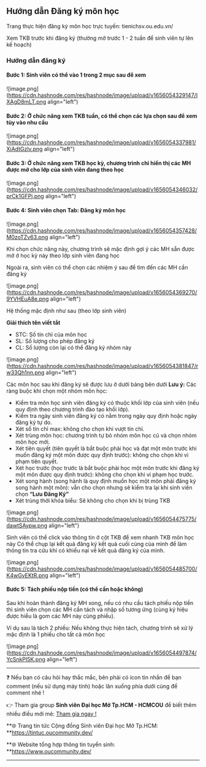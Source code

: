 ## Hướng dẫn Đăng ký môn học

Trang thực hiện đăng ký môn học trực tuyến: tienichsv.ou.edu.vn/

Xem TKB trước khi đăng ký (thường mở trước 1 - 2 tuần để sinh viên tự lên kế hoạch)

### Hướng dẫn đăng ký

#### Bước 1: Sinh viên có thể vào 1 trong 2 mục sau để xem

![image.png](https://cdn.hashnode.com/res/hashnode/image/upload/v1656054329147/IXAgD8mLT.png align="left")

#### Bước 2: Ở chức năng xem TKB tuần, có thể chọn các lựa chọn sau để xem tùy vào nhu cầu

![image.png](https://cdn.hashnode.com/res/hashnode/image/upload/v1656054337981/XiAdtGzlv.png align="left")

#### Bước 3: Ở chức năng xem TKB học kỳ, chương trình chỉ hiển thị các MH được mở cho lớp của sinh viên đang theo học

![image.png](https://cdn.hashnode.com/res/hashnode/image/upload/v1656054346032/prCk1GFPj.png align="left")

#### Bước 4: Sinh viên chọn Tab: Đăng ký môn học

![image.png](https://cdn.hashnode.com/res/hashnode/image/upload/v1656054357428/M0zoTZv63.png align="left")

Khi chọn chức năng này, chương trình sẽ mặc định gợi ý các MH sẵn được mở ở học kỳ này theo lớp sinh viên đang học

Ngoài ra, sinh viên có thể chọn các nhiệm ý sau để tìm đến các MH cần đăng ký

![image.png](https://cdn.hashnode.com/res/hashnode/image/upload/v1656054369270/9YVHEuA8e.png align="left")

Hệ thống mặc định như sau (theo lớp sinh viên)

**Giải thích tên viết tắt**
- STC: Số tín chỉ của môn học
- SL: Số lượng cho phép đăng ký
- CL: Số lượng còn lại có thể đăng ký nhóm này

![image.png](https://cdn.hashnode.com/res/hashnode/image/upload/v1656054381847/rw33Qh1nn.png align="left")

Các môn học sau khi đăng ký sẽ được lưu ở dưới bảng bên dưới
**Lưu ý:** Các ràng buộc khi chọn một nhóm môn học:
- Kiểm tra môn học sinh viên đăng ký có thuộc khối lớp của sinh viên (nếu quy định theo chương trình đào tạo khối lớp).
- Kiểm tra ngày sinh viên đăng ký có nằm trong ngày quy định hoặc ngày đăng ký tự do.
- Xét số tín chỉ max: không cho chọn khi vượt tín chỉ.
- Xét trùng môn học: chương trình tự bỏ nhóm môn học cũ và chọn nhóm môn học mới.
- Xét tiên quyết (tiên quyết là bắt buộc phải học và đạt một môn trước khi muốn đăng ký một môn được quy định trước): không cho chọn khi vi phạm
tiên quyết.
- Xét học trước (học trước là bắt buộc phải học một môn trước khi đăng ký một môn được quy định trước): không cho chọn khi vi phạm học trước.
- Xét song hành (song hành là quy định muốn học một môn phải đăng ký song hành một môn): vẫn cho chọn nhưng sẽ kiểm tra lại khi sinh viên chọn
**“Lưu Đăng Ký”**
- Xét trùng thời khóa biểu: Sẽ không cho chọn khi bị trùng TKB

![image.png](https://cdn.hashnode.com/res/hashnode/image/upload/v1656054475775/dawtSAypw.png align="left")

Sinh viên có thể click vào thông tin ở cột TKB để xem nhanh TKB môn học này
Có thể chụp lại kết quả đăng ký kết quả cuối cùng của mình để làm thông tin tra cứu khi có khiếu nại về kết quả đăng ký của mình.

![image.png](https://cdn.hashnode.com/res/hashnode/image/upload/v1656054485700/K4wGvEKtR.png align="left")

#### Bước 5: Tách phiếu nộp tiền (có thể cần hoặc không)
Sau khi hoàn thành đăng ký MH xong, nếu có nhu cầu tách phiếu nộp tiền thì sinh viên chọn các MH cần tách và nhập số tương ứng (cùng ký hiệu được hiểu là gom các MH này cùng phiếu).

Ví dụ sau là tách 2 phiếu:
Nếu không thực hiện tách, chương trình sẽ xử lý mặc định là 1 phiếu cho tất cả môn học

![image.png](https://cdn.hashnode.com/res/hashnode/image/upload/v1656054497874/YcSnkPI5K.png align="left")

---

❓ Nếu bạn có câu hỏi hay thắc mắc, bên phải có icon tin nhắn để bạn comment (nếu sử dụng máy tính) hoặc lăn xuống phía dưới cùng để comment nhé !

👉 Tham gia group **Sinh viên Đại học Mở Tp.HCM - HCMCOU** để biết thêm nhiều điều mới mẻ: [Tham gia ngay !](https://www.facebook.com/groups/oumembers)

**🌐 Trang tin tức Cộng đồng Sinh viên Đại học Mở Tp.HCM: **https://tintuc.oucommunity.dev/

**🌐 Website tổng hợp thông tin tuyển sinh: **https://www.oucommunity.dev/

---